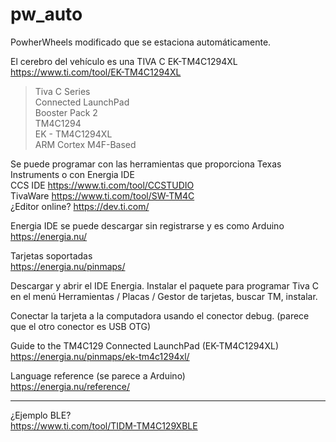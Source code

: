 # pw_auto
PowherWheels modificado que se estaciona automáticamente.  

El cerebro del vehículo es una TIVA C EK-TM4C1294XL  
https://www.ti.com/tool/EK-TM4C1294XL  

> Tiva C Series  
> Connected LaunchPad  
> Booster Pack 2  
> TM4C1294  
> EK - TM4C1294XL  
> ARM Cortex M4F-Based  

Se puede programar con las herramientas que proporciona Texas Instruments o con Energia IDE  
CCS IDE https://www.ti.com/tool/CCSTUDIO  
TivaWare https://www.ti.com/tool/SW-TM4C  
¿Editor online? https://dev.ti.com/  

Energia IDE se puede descargar sin registrarse y es como Arduino  
https://energia.nu/  

Tarjetas soportadas  
https://energia.nu/pinmaps/  

Descargar y abrir el IDE Energia. Instalar el paquete para programar Tiva C
en el menú Herramientas / Placas / Gestor de tarjetas, buscar TM, instalar.  

Conectar la tarjeta a la computadora usando el conector debug.
(parece que el otro conector es USB OTG)  

Guide to the TM4C129 Connected LaunchPad (EK-TM4C1294XL)  
https://energia.nu/pinmaps/ek-tm4c1294xl/  

Language reference (se parece a Arduino)  
https://energia.nu/reference/  

---

¿Ejemplo BLE?  
https://www.ti.com/tool/TIDM-TM4C129XBLE  
